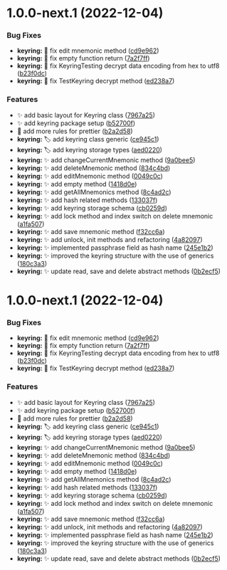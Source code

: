 # 1.0.0-next.1 (2022-12-04)


### Bug Fixes

* **keyring:** :bug: fix edit mnemonic method ([cd9e962](https://github.com/nabla-studio/nablajs/commit/cd9e9627b47404f206fc3a6a6fc82ca0c684ccec))
* **keyring:** :bug: fix empty function return ([7a2f7ff](https://github.com/nabla-studio/nablajs/commit/7a2f7ff723a5b7ca8a4fca5265bc4734ef80466e))
* **keyring:** :bug: fix KeyringTesting decrypt data encoding from hex to utf8 ([b23f0dc](https://github.com/nabla-studio/nablajs/commit/b23f0dc71cdfe8c876fc7bb89edca1354f0c6589))
* **keyring:** :bug: fix TestKeyring decrypt method ([ed238a7](https://github.com/nabla-studio/nablajs/commit/ed238a76ebcab5cc5148876c2e6e9b0b2d176c5b))


### Features

* :sparkles: add basic layout for Keyring class ([7967a25](https://github.com/nabla-studio/nablajs/commit/7967a25f3e5a3ac8b12c35fbf1997555bcc704fe))
* :sparkles: add keyring package setup ([b52700f](https://github.com/nabla-studio/nablajs/commit/b52700f8c5eddabcdfa2bd6744b78a0d3dd655ad))
* :wrench: add more rules for prettier ([b2a2d58](https://github.com/nabla-studio/nablajs/commit/b2a2d582fbd69c3534583cccdd820625418c968a))
* **keyring:** :label: add keyring class generic ([ce945c1](https://github.com/nabla-studio/nablajs/commit/ce945c158e206d1481d18d382d2b1624714e7c4d))
* **keyring:** :label: add keyring storage types ([aed0220](https://github.com/nabla-studio/nablajs/commit/aed02200108503dea8d88c7055fb6bbfcc639c12))
* **keyring:** :sparkles: add changeCurrentMnemonic method ([9a0bee5](https://github.com/nabla-studio/nablajs/commit/9a0bee53da1b476972fa8acecf5d51981239e037))
* **keyring:** :sparkles: add deleteMnemonic method ([834c4bd](https://github.com/nabla-studio/nablajs/commit/834c4bd267828eddf39b73be9fc8185ac3c57799))
* **keyring:** :sparkles: add editMnemonic method ([0049c0c](https://github.com/nabla-studio/nablajs/commit/0049c0c252ebef9622cc0f9d2c17e4c955927fae))
* **keyring:** :sparkles: add empty method ([1418d0e](https://github.com/nabla-studio/nablajs/commit/1418d0ecb865304a321499cf52d68e05cbab2b73))
* **keyring:** :sparkles: add getAllMnemonics method ([8c4ad2c](https://github.com/nabla-studio/nablajs/commit/8c4ad2cb577c3d7f3e52f043dd61696c6db7543e))
* **keyring:** :sparkles: add hash related methods ([133037f](https://github.com/nabla-studio/nablajs/commit/133037f543e8536fd295f9e5d477c44d56c77e3a))
* **keyring:** :sparkles: add keyring storage schema ([cb0259d](https://github.com/nabla-studio/nablajs/commit/cb0259df175f16803626de251b31124c3f07d467))
* **keyring:** :sparkles: add lock method and index switch on delete mnemonic ([a1fa507](https://github.com/nabla-studio/nablajs/commit/a1fa50776f3be8ac772a4fcde287fc3ee11ca9b0))
* **keyring:** :sparkles: add save mnemonic method ([f32cc6a](https://github.com/nabla-studio/nablajs/commit/f32cc6a4b2787fde8a292353846a37060487f39d))
* **keyring:** :sparkles: add unlock, init methods and refactoring ([4a82097](https://github.com/nabla-studio/nablajs/commit/4a8209747b91cb45d8d8acd4d04ef6ba987078cd))
* **keyring:** :sparkles: implemented passphrase field as hash name ([245e1b2](https://github.com/nabla-studio/nablajs/commit/245e1b2d142ad1ba8438a3ba5fc79497e94bc1ba))
* **keyring:** :sparkles: improved the keyring structure with the use of generics ([180c3a3](https://github.com/nabla-studio/nablajs/commit/180c3a344042b5f6d840036bb49ff070ec45600c))
* **keyring:** :sparkles: update read, save and delete abstract methods ([0b2ecf5](https://github.com/nabla-studio/nablajs/commit/0b2ecf5efcdf5eaffd6287a2401a37b217e9cc19))

# 1.0.0-next.1 (2022-12-04)

### Bug Fixes

- **keyring:** :bug: fix edit mnemonic method ([cd9e962](https://github.com/nabla-studio/nablajs/commit/cd9e9627b47404f206fc3a6a6fc82ca0c684ccec))
- **keyring:** :bug: fix empty function return ([7a2f7ff](https://github.com/nabla-studio/nablajs/commit/7a2f7ff723a5b7ca8a4fca5265bc4734ef80466e))
- **keyring:** :bug: fix KeyringTesting decrypt data encoding from hex to utf8 ([b23f0dc](https://github.com/nabla-studio/nablajs/commit/b23f0dc71cdfe8c876fc7bb89edca1354f0c6589))
- **keyring:** :bug: fix TestKeyring decrypt method ([ed238a7](https://github.com/nabla-studio/nablajs/commit/ed238a76ebcab5cc5148876c2e6e9b0b2d176c5b))

### Features

- :sparkles: add basic layout for Keyring class ([7967a25](https://github.com/nabla-studio/nablajs/commit/7967a25f3e5a3ac8b12c35fbf1997555bcc704fe))
- :sparkles: add keyring package setup ([b52700f](https://github.com/nabla-studio/nablajs/commit/b52700f8c5eddabcdfa2bd6744b78a0d3dd655ad))
- :wrench: add more rules for prettier ([b2a2d58](https://github.com/nabla-studio/nablajs/commit/b2a2d582fbd69c3534583cccdd820625418c968a))
- **keyring:** :label: add keyring class generic ([ce945c1](https://github.com/nabla-studio/nablajs/commit/ce945c158e206d1481d18d382d2b1624714e7c4d))
- **keyring:** :label: add keyring storage types ([aed0220](https://github.com/nabla-studio/nablajs/commit/aed02200108503dea8d88c7055fb6bbfcc639c12))
- **keyring:** :sparkles: add changeCurrentMnemonic method ([9a0bee5](https://github.com/nabla-studio/nablajs/commit/9a0bee53da1b476972fa8acecf5d51981239e037))
- **keyring:** :sparkles: add deleteMnemonic method ([834c4bd](https://github.com/nabla-studio/nablajs/commit/834c4bd267828eddf39b73be9fc8185ac3c57799))
- **keyring:** :sparkles: add editMnemonic method ([0049c0c](https://github.com/nabla-studio/nablajs/commit/0049c0c252ebef9622cc0f9d2c17e4c955927fae))
- **keyring:** :sparkles: add empty method ([1418d0e](https://github.com/nabla-studio/nablajs/commit/1418d0ecb865304a321499cf52d68e05cbab2b73))
- **keyring:** :sparkles: add getAllMnemonics method ([8c4ad2c](https://github.com/nabla-studio/nablajs/commit/8c4ad2cb577c3d7f3e52f043dd61696c6db7543e))
- **keyring:** :sparkles: add hash related methods ([133037f](https://github.com/nabla-studio/nablajs/commit/133037f543e8536fd295f9e5d477c44d56c77e3a))
- **keyring:** :sparkles: add keyring storage schema ([cb0259d](https://github.com/nabla-studio/nablajs/commit/cb0259df175f16803626de251b31124c3f07d467))
- **keyring:** :sparkles: add lock method and index switch on delete mnemonic ([a1fa507](https://github.com/nabla-studio/nablajs/commit/a1fa50776f3be8ac772a4fcde287fc3ee11ca9b0))
- **keyring:** :sparkles: add save mnemonic method ([f32cc6a](https://github.com/nabla-studio/nablajs/commit/f32cc6a4b2787fde8a292353846a37060487f39d))
- **keyring:** :sparkles: add unlock, init methods and refactoring ([4a82097](https://github.com/nabla-studio/nablajs/commit/4a8209747b91cb45d8d8acd4d04ef6ba987078cd))
- **keyring:** :sparkles: implemented passphrase field as hash name ([245e1b2](https://github.com/nabla-studio/nablajs/commit/245e1b2d142ad1ba8438a3ba5fc79497e94bc1ba))
- **keyring:** :sparkles: improved the keyring structure with the use of generics ([180c3a3](https://github.com/nabla-studio/nablajs/commit/180c3a344042b5f6d840036bb49ff070ec45600c))
- **keyring:** :sparkles: update read, save and delete abstract methods ([0b2ecf5](https://github.com/nabla-studio/nablajs/commit/0b2ecf5efcdf5eaffd6287a2401a37b217e9cc19))
